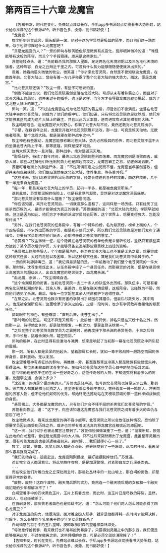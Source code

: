 # 第两百三十六章 龙魔宫
        【告知书友，时代在变化，免费站点难以长存，手机app多书源站点切换看书大势所趋，站长给你推荐的这个换源APP，听书音色多、换源、找书都好使！】
       “龙魔宫？”
       牧尘听到苏萱此言，眉头却是一皱，他对于这名字显然是极其的陌生，而且他们这一路而来，似乎也没得罪过什么龙魔宫吧？
       “真是龙魔宫的人？”一旁的郭匈与黎箐脸色却是微微有点变化，旋即眼神微冷的道：“难怪能够有这般的阵容，而且个个手段狠辣，原来是这些家伙。”
       苏萱轻轻点头，道：“先前截杀我的那批人里面，足足两名化天境初期以及三名准化天境的强者，这种阵容，白龙之丘附近千里之内，可没有什么势力能够随随便便就派出来的。”
       说着，她看向眉头微皱的牧尘，微笑道：“你才来北苍灵院，自然是不曾知晓这龙魔宫，在数百年前，北苍大陆上，曾经有着一方几乎称霸了整个北苍大陆的强大势力，而这，便是龙魔宫。”
       “比北苍灵院还强？”牧尘一愣，有些不可思议的道。
       “倒也不能这么说，我们北苍灵院虽然坐落在北苍大陆，可却从未有着称霸之心，而且对于北苍大陆上的局势，也并未过于的插手，也正是这样，当年方才会导致龙魔宫趁势崛起，成为了这北苍大陆上的霸主。”
       郭匈一笑，道：“不过这龙魔宫在成为北苍灵院的霸主后，却是依旧不曾满足，坐落在北苍大陆中央的北苍灵院，则成为了他们的眼中钉，他们知道，只有将北苍灵院也是拔除后，他们方才能够真正的成为这片大陆上的霸主，并且以此为大本营，进而进攻攻占其他相邻的大陆。”
       牧尘暗暗咂舌，这龙魔宫好大的野心，称霸了北苍大陆不说，竟然还敢对北苍灵院出手。
       “于是，在数百年之前，龙魔宫开始对北苍灵院展开进攻，那一战，可真是惊天动地，无数强者陨落，整个北苍大陆，都是笼罩在那种战争之中。”
       牧尘神色有些震动，龙魔宫能够称霸北苍大陆，势力必然极其的恐怖，而北苍灵院不温不火的坐镇北苍大陆上千年，那等底蕴，同样是深不可测。
       这两大惊天势力一旦对碰，那种战争，绝对是毁天灭地。
       “那场战争，持续了数年时间，最终以北苍灵院的胜利而落幕，而龙魔宫则是溃败而去，威势大减，那些以往被他们所压制的势力也是群起而攻之，龙魔宫霸主之态，彻底烟消云散。”
       苏萱盯着地面上的那些尸体，道：“不过所谓百足之虫死而不僵，龙魔宫当年虽然落败，但却并未彻底被抹除，他们依旧潜伏在这北苍大陆，休养生息，等待着时机。”
       “这些年来，我们北苍灵院外出历练的学员，经常会遭遇到各种的攻击，而这种攻击，几乎有一半是来自龙魔宫。”
       “每一年，那些死在北苍大陆上的学员，起码一半多，都是被龙魔宫所杀。”
       说到此处，苏萱那温婉的俏脸上，也是有着寒气凝聚，显然是对这龙魔宫深恶痛绝。
       “那北苍灵院没有采取什么措施？”牧尘皱眉问道。
       “你应该知道，离开北苍灵院后，一切就没那么温和了，这同样是一场历练，只有经历了这些杀伐历练的人，最终才能够成为真正的强者。”苏萱缓缓的道：“北苍大陆的危险，学院早就知晓，但正是因为如此，他们方才不断的派出学员前去历练，这个世界上，想要变得强大，岂能没有付出？”
       “另外，在我们北苍灵院的任务殿中，有着一个特殊的榜，名为悬赏榜，榜单上面的人，个个凶名极盛，不少外出历练的学员，都是死于他们之手，所以我们北苍灵院也是对他们发布了通缉令，只要有学员能够将他们斩杀，必能够获得北苍灵院的重奖。”
       “悬赏榜？”牧尘微微一怔，这个隐藏在北苍灵院的榜单他倒是未曾听说过，显然只有那些实力达到了某个层次后的学员，方才能够具备去追杀那些悬赏榜上凶徒的资格。
       “悬赏榜上的那些狠人，个个都是狠角色，甚至在北苍大陆上也不算是无名之辈，想要完成这种悬赏任务，太过的危险以及困难，所以这种悬赏任务，算是我们北苍灵院中最棘手的。”
       一旁的郭匈舔舔嘴巴，道：“我记得最清楚的是，一年前轰动了我们整个北苍灵院的一件大事，那时候，沈苍生修炼出关，从任务殿中接了一个悬赏任务，而那悬赏的对象，便是在悬赏榜上高居第三的超级凶人，出自龙魔宫的绝世天才，血龙魔余渊。”
       “血龙魔，余渊...”牧尘喃喃自语。
       “这个余渊极其的厉害，当初北苍灵院一支二十多人的队伍外出历练，那队伍中，可是有着两名化天境初期的学长，其余人等，最差的，也是在融天境后期，这般阵容，已经殊为不弱，然而他们遇见了余渊，最后，唯有一位学姐在其余人拼命相护下逃得性命。”
       “在那之后，北苍灵院也数次有厉害的学员出手试图将其猎杀，但最后尽数失败，其中两人，也是被余渊所反杀，这更增添了余渊之凶名，之后一段时间，也少有学员敢再度接他的悬赏任务。”
       郭匈眼中的神色，有些尊崇：“直到后来，沈苍生出手。”
       “那时候的沈苍生，可还不算是天榜第一，此前他一直贽伏，排名只是在天榜十名之外，然而那一日，待得他出关时，却是陡然爆发，一枪之力，便是直登天榜第一。”
       “之后在整个北苍灵院无数学员为之震撼时，他再度接下那余渊的悬赏任务，十日之后归来，手中长枪，挑着余渊头颅，踏空而回。”
       郭匈的眼神，在此时显得有些激动与沸腾，想来是响起了当初那一幕在北苍灵院之中所引起的震撼。
       那一刻，所有人都是呆呆的抬起头，望着那肩扛长枪，犹如一尊不败战神一般踏空而回的伟岸身影，那种震动，无以复加。
       牧尘望着眼神有点狂热的郭匈，再瞧瞧一旁，甚至连黎箐这冷美人都是微微有些恍惚失神，看得出来，那位素未蒙面的沈苍生学长，在如今北苍灵院这些学员心目中的地位极其之高。
       这令得他也是忍不住的生出一些好奇之心，这位传奇般的人物，不知道究竟有着多么的厉害，比起李玄通，会强上多少？
       “沈苍生，的确是个很厉害的人。”苏萱也是轻声道，如今的北苍灵院也算是天才云集，那鹤妖，徐荒等人都算是相当优秀之人，甚至还有着众多暗中贽伏，等待着某一日一鸣惊人，冲天而起的厉害人物，但不论他们如何的优秀，却始终无法撼动站在天榜最顶端的那一道伟岸如战神般的身影。
       “悬赏榜上，大多都是龙魔宫的人，只有他们才会不择手段的杀害我们北苍灵院的学员。”
       苏萱看向牧尘，道：“这下子，你应该知道这龙魔宫与我们北苍灵院之间有着多大的血仇与恩怨了吧？”
       牧尘微微点头，看来这龙魔宫的确不容小觑啊，北苍灵院之所以会放任这种情况，恐怕除了想要学员因此而受到历练之外，或许也同样有着无法真的将龙魔宫连根拔起的原因吧。
       “这一次，我们似乎也被龙魔宫注意到了。”苏萱俏脸微微凝重了一些，道：“据我所知，陨落在此地的白龙至尊，曾经是龙魔宫中的大人物，只不过后来突然叛出了龙魔宫，此番至尊灵藏出世，很有可能龙魔宫也会派遣强者前来，到时候...我们就得小心一些了。”
       牧尘，郭匈，黎箐，苏灵儿四人都是点点头，也是感觉到了一些麻烦，此次的任务，看来没那么容易就能完成了。
       “我们先动身吧，趁夜赶进，龙魔宫刚刚受挫，最好能摆脱掉他们。”苏萱道。
       对此牧尘四人都没意见，将此地略作收拾，便是加深警惕，对着那白龙之丘深处而去。
       ...
       而在牧尘他们对着白龙之丘深处而去时，那远处丛林中的一处山坡上，那白峒的面色，却是变得异常的铁青。
       “废物，废物！这四个废物，融天境后期的实力，竟然连一个融天境后期的女孩和一个融天境初期的少年都解决不了！”
       白峒望着手中的四块黑色玉片，玉片上有着龙纹，而此时，这玉片已是尽数的碎裂，显然，这四人，也已经被杀了。
       在白峒身旁，那灰衣老者面色也是惊疑不定，道：“怎么可能？他们两人怎么可能杀得了四名龙魔卫？”
       对于龙魔卫的实力，他很清楚，面对着这四人联手，就算是他都得耗一点时间才能解决掉，可眼下，怎么会被两个乳臭未干的少年少女尽数斩杀？
       白峒恼怒的将手中的玉片捏碎，旋即眼神阴森的望着那森林深处。
       “将消息传给我爹，看来我们也不用再担忧暴露了，只要得到灵藏之中的那东西，我们便是能够撤离此地，不过在撤离之前，这些碍眼的东西，可是必须全部给清除掉了！”
       【告知书友，时代在变化，免费站点难以长存，手机app多书源站点切换看书大势所趋，站长给你推荐的这个换源APP，听书音色多、换源、找书都好使！】